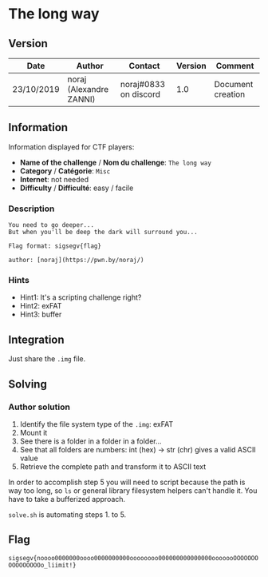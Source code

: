 # The long way

## Version

Date        | Author                  | Contact               | Version | Comment
---         | ---                     | ---                   | ---     | ---
23/10/2019  | noraj (Alexandre ZANNI) | noraj#0833 on discord | 1.0     | Document creation

## Information

Information displayed for CTF players:

+ **Name of the challenge** / **Nom du challenge**: `The long way`
+ **Category** / **Catégorie**: `Misc`
+ **Internet**: not needed
+ **Difficulty** / **Difficulté**: easy / facile

### Description

```
You need to go deeper...
But when you'll be deep the dark will surround you...

Flag format: sigsegv{flag}

author: [noraj](https://pwn.by/noraj/)
```

### Hints

- Hint1: It's a scripting challenge right?
- Hint2: exFAT
- Hint3: buffer

## Integration

Just share the `.img` file.

## Solving

### Author solution

1. Identify the file system type of the `.img`: exFAT
2. Mount it
3. See there is a folder in a folder in a folder...
4. See that all folders are numbers: int (hex) -> str (chr) gives a valid ASCII value
5. Retrieve the complete path and transform it to ASCII text

In order to accomplish step 5 you will need to script because the path is way too long,
so `ls` or general library filesystem helpers can't handle it. You have to take
a bufferized approach.

`solve.sh` is automating steps 1. to 5.

## Flag

`sigsegv{noooo0000000oooo0000000000oooooooo000000000000000ooooooOOOOOOOOOOOOOOOOo_liimit!}`